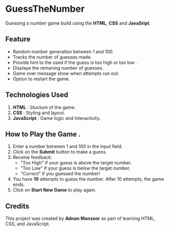 # GuessTheNumber

Guessing a number game build using the **HTML**, **CSS** and **JavaSript**.

## Feature

- Random number generation between 1 and 100.
- Tracks the number of guesses made.
- Provide hint to the used if the guess is too high or too low .
- Displaye the remaning number of guesses.
- Game over message show when attempts run out.
- Option to restart the game.

## Technologies Used

1. **HTML** : Stucture of the game.
2. **CSS** : Styling and layout.
3. **JavaScript** : Game logic and Interactivity.

## How to Play the Game .

1. Enter a number between 1 and 100 in the input field.
2. Click on the **Submit** button to make a guess.
3. Receive feedback:
   - "Too High" if your guess is above the target number.
   - "Too Low" if your guess is below the target number.
   - "Correct" if you guessed the number!
4. You have **10** attempts to guess the number. After 10 attempts, the game ends.
5. Click on **Start New Game** to play again.

## Credits

This project was created by **Adnan Manzoor** as part of learning HTML, CSS, and JavaScript.
